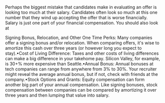 Perhaps the biggest mistake that candidates make in evaluating an offer is looking too much at their salary. Candidates often look so much at this one number that they wind up accepting the offer that is worse financially. Salary is just one part of your financial compensation. You should also look at  
  
Signing Bonus, Relocation, and Other One Time Perks: Many companies offer a signing bonus and/or relo­cation. When comparing offers, it's wise to amortize this cash over three years (or however long you expect to stay).•Cost of Living Difference: Taxes and other costs of living differences can make a big difference in your take­home pay. Silicon Valley, for example, is 30+% more expensive than Seattle.•Annual Bonus: Annual bonuses at tech companies can range from anywhere from 3% to 30%. Your recruiter might reveal the average annual bonus, but if not, check with friends at the company.•Stock Options and Grants: Equity compensation can form another big part of your annual compensation. Like signing bonuses, stock compensation between companies can be compared by amortizing it over three years and then lumping that value into salary.